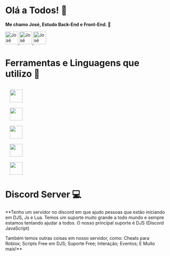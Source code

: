 # Olá a Todos! 👋

**Me chamo José, Estudo Back-End e Front-End. 👀**

<a href="https://youtube.com/YTJoseGames" target="_blank">
  <img alt="José YouTube Channel" height="40px" src="https://rotony.com.br/wp-content/uploads/2021/09/free-youtube-logo-icon-2431-thumb.png" >
</a>
<a href="https://www.instagram.com/ytjosegamesoficial/" target="_blank">
  <img alt="José Instagram Profile" height="40px" src="https://upload.wikimedia.org/wikipedia/commons/a/a5/Instagram_icon.png" />
</a>
<a href="https://dsc.gg/comunidadeyt" target="_blank">
  <img alt="José Discord Server" height="40px" src="https://logodownload.org/wp-content/uploads/2017/11/discord-logo-1-1.png" />
</a>

# Ferramentas e Linguagens que utilizo 🔨

<code>
  <img height="40" src="https://logodownload.org/wp-content/uploads/2016/10/html5-logo-8.png">
</code>
<code>
  <img height="40" src="https://www.dialhost.com.br/blog/wp-content/uploads/2019/09/javascript_logo.png">
</code>
<code>
  <img height="40" src="https://cdn.iconscout.com/icon/free/png-512/node-js-1-1174935.png">
</code>
<code>
  <img height="40" src="https://user-images.githubusercontent.com/674621/71187801-14e60a80-2280-11ea-94c9-e56576f76baf.png">
</code>
<code>
  <img height="40" src="https://upload.wikimedia.org/wikipedia/commons/c/cf/Lua-Logo.svg">
</code>

# Discord Server 💻

**Tenho um servidor no discord em que ajudo pessoas que estão iniciando em DJS, Js e Lua. Temos um suporte muito grande a todo mundo e sempre estamos tentando ajudar a todos.
O nosso princípal suporte é DJS (Discord JavaScript)

Também temos outras coisas em nosso servidor, como:
Cheats para Roblox;
Scripts Free em DJS;
Suporte Free;
Interação;
Eventos; 
E Muito mais!**

